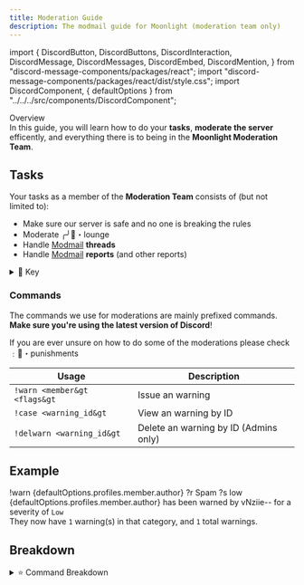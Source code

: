 ```yaml
---
title: Moderation Guide
description: The modmail guide for Moonlight (moderation team only)
---
```


import {
  DiscordButton,
  DiscordButtons,
  DiscordInteraction,
  DiscordMessage,
  DiscordMessages,
  DiscordEmbed,
  DiscordMention,
} from "discord-message-components/packages/react";
import "discord-message-components/packages/react/dist/style.css";
import DiscordComponent, { defaultOptions } from "../../../src/components/DiscordComponent";

<div className="box blurple no-background">
<div className="title">
Overview
</div>
In this guide, you will learn how to do your <strong>tasks</strong>, <strong>moderate the server</strong> efficently, and everything there is to being in the <strong>Moonlight Moderation Team</strong>.
</div>

## Tasks
Your tasks as a member of the **Moderation Team** consists of (but not limited to):

  - Make sure our server is safe and no one is breaking the rules
  - Moderate <span className="mention">╭╯🍵・lounge</span>
  - Handle [Modmail](./modmail-guide.md) **threads**
  - Handle [Modmail](./modmail-guide.md) **reports** (and other reports)

<details className="customdetails">
<summary>🔑 Key</summary>

> `[foo|bar]` - Text separated in brackets means you can use either **foo** or **bar** to get the same command result

> `[arg=value]` - An argument in brackets means this is an **optional argument**, if it's not provided a default value of '**value**' will take it's place

> `<arg>` - An argument in less and greater than signs means that this is a **required argument**, it must be provided or the command will fail

</details>

### Commands

<div className="box green no-background">
The commands we use for moderations are mainly prefixed commands. <strong>Make sure you're using the latest version of Discord</strong>!

If you are ever unsure on how to do some of the moderations please check <span className="mention">﹕🔧・punishments</span>
</div>

| Usage | Description |
| ----------------------- | ----------- |
| <code>!warn &lt;member&gt &lt;flags&gt</code> | Issue an warning |
| <code>!case &lt;warning_id&gt</code> | View an warning by ID |
| <code>!delwarn &lt;warning_id&gt</code> | Delete an warning by ID (Admins only) |

## Example

<DiscordComponent>
  <DiscordMessage profile="nziie">
  !warn <DiscordMention highlight={false}>{defaultOptions.profiles.member.author}</DiscordMention> ?r Spam ?s low
  </DiscordMessage>
  <DiscordMessage profile="moonlightmanager">
  <DiscordMention highlight={false}>{defaultOptions.profiles.member.author}</DiscordMention> has been warned by <DiscordMention highlight={false}>vNziie--</DiscordMention> for a severity of <code>Low</code>
  <br/> They now have <code>1</code> warning(s) in that category, and <code>1</code> total warnings.
  </DiscordMessage>
</DiscordComponent>

<br/>

## Breakdown

<details className="customdetails">
<summary>⭐ Command Breakdown</summary>

<details className="customdetails">
<summary>Command Arguments</summary>

*These are the arguments that aren't self explanatory*

**Flags**

> <span className="timestamp">?s</span> - How sensitive or how bad the warn is for the user; *accepts: `minor` `low` `medium` and `high` as types*
<br/>
> <span className="timestamp">?r</span> - The reason for the warning/action, can be any type of string

</details> 

</details>

